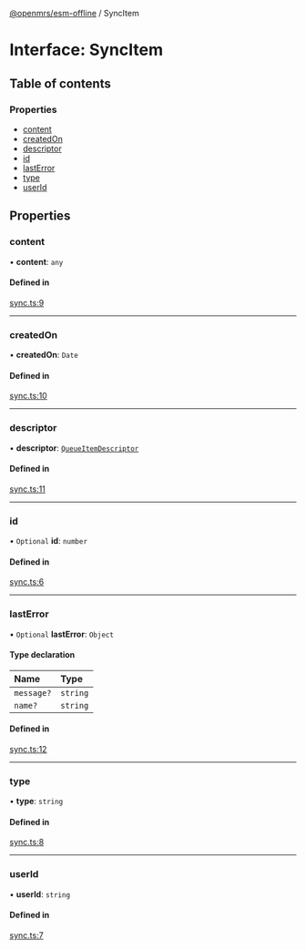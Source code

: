 [@openmrs/esm-offline](../API.md) / SyncItem

# Interface: SyncItem

## Table of contents

### Properties

- [content](SyncItem.md#content)
- [createdOn](SyncItem.md#createdon)
- [descriptor](SyncItem.md#descriptor)
- [id](SyncItem.md#id)
- [lastError](SyncItem.md#lasterror)
- [type](SyncItem.md#type)
- [userId](SyncItem.md#userid)

## Properties

### content

• **content**: `any`

#### Defined in

[sync.ts:9](https://github.com/openmrs/openmrs-esm-core/blob/master/packages/framework/esm-offline/src/sync.ts#L9)

___

### createdOn

• **createdOn**: `Date`

#### Defined in

[sync.ts:10](https://github.com/openmrs/openmrs-esm-core/blob/master/packages/framework/esm-offline/src/sync.ts#L10)

___

### descriptor

• **descriptor**: [`QueueItemDescriptor`](QueueItemDescriptor.md)

#### Defined in

[sync.ts:11](https://github.com/openmrs/openmrs-esm-core/blob/master/packages/framework/esm-offline/src/sync.ts#L11)

___

### id

• `Optional` **id**: `number`

#### Defined in

[sync.ts:6](https://github.com/openmrs/openmrs-esm-core/blob/master/packages/framework/esm-offline/src/sync.ts#L6)

___

### lastError

• `Optional` **lastError**: `Object`

#### Type declaration

| Name | Type |
| :------ | :------ |
| `message?` | `string` |
| `name?` | `string` |

#### Defined in

[sync.ts:12](https://github.com/openmrs/openmrs-esm-core/blob/master/packages/framework/esm-offline/src/sync.ts#L12)

___

### type

• **type**: `string`

#### Defined in

[sync.ts:8](https://github.com/openmrs/openmrs-esm-core/blob/master/packages/framework/esm-offline/src/sync.ts#L8)

___

### userId

• **userId**: `string`

#### Defined in

[sync.ts:7](https://github.com/openmrs/openmrs-esm-core/blob/master/packages/framework/esm-offline/src/sync.ts#L7)
